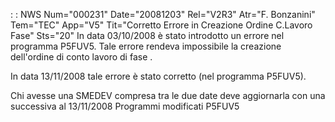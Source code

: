  :  : NWS Num="000231" Date="20081203" Rel="V2R3" Atr="F. Bonzanini" Tem="TEC" App="V5" Tit="Corretto Errore in Creazione Ordine C.Lavoro Fase" Sts="20"
In data 03/10/2008 è stato introdotto un errore nel programma P5FUV5.
Tale errore rendeva impossibile la creazione dell'ordine di conto lavoro di fase .

In data 13/11/2008 tale errore è stato corretto (nel programma P5FUV5).

Chi avesse una SMEDEV compresa tra le due date deve aggiornarla con una successiva al 13/11/2008 Programmi modificati
P5FUV5
